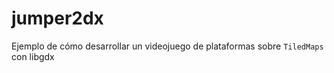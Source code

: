 jumper2dx
=========
Ejemplo de cómo desarrollar un videojuego de plataformas sobre `TiledMaps` con libgdx
